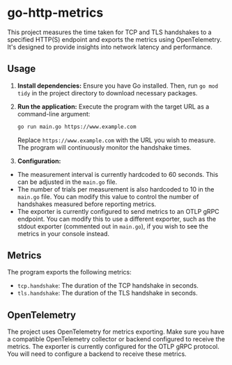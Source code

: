 # go-http-metrics

This project measures the time taken for TCP and TLS handshakes to a specified HTTP(S) endpoint and exports the metrics using OpenTelemetry.  It's designed to provide insights into network latency and performance.

## Usage

1.  **Install dependencies:** Ensure you have Go installed.  Then, run `go mod tidy` in the project directory to download necessary packages.

2.  **Run the application:** Execute the program with the target URL as a command-line argument:

    ```bash
    go run main.go https://www.example.com
    ```

    Replace `https://www.example.com` with the URL you wish to measure.  The program will continuously monitor the handshake times.

3. **Configuration:**

*   The measurement interval is currently hardcoded to 60 seconds. This can be adjusted in the `main.go` file.
*   The number of trials per measurement is also hardcoded to 10 in the `main.go` file.  You can modify this value to control the number of handshakes measured before reporting metrics.
*   The exporter is currently configured to send metrics to an OTLP gRPC endpoint.  You can modify this to use a different exporter, such as the stdout exporter (commented out in `main.go`), if you wish to see the metrics in your console instead.


## Metrics

The program exports the following metrics:

*   `tcp.handshake`:  The duration of the TCP handshake in seconds.
*   `tls.handshake`: The duration of the TLS handshake in seconds.

## OpenTelemetry

The project uses OpenTelemetry for metrics exporting.  Make sure you have a compatible OpenTelemetry collector or backend configured to receive the metrics.  The exporter is currently configured for the OTLP gRPC protocol. You will need to configure a backend to receive these metrics.
